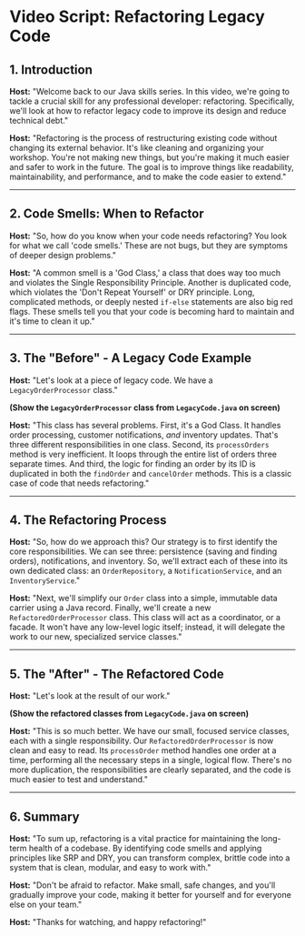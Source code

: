 
# Video Script: Refactoring Legacy Code

## 1. Introduction

**Host:** "Welcome back to our Java skills series. In this video, we're going to tackle a crucial skill for any professional developer: refactoring. Specifically, we'll look at how to refactor legacy code to improve its design and reduce technical debt."

**Host:** "Refactoring is the process of restructuring existing code without changing its external behavior. It's like cleaning and organizing your workshop. You're not making new things, but you're making it much easier and safer to work in the future. The goal is to improve things like readability, maintainability, and performance, and to make the code easier to extend."

---

## 2. Code Smells: When to Refactor

**Host:** "So, how do you know when your code needs refactoring? You look for what we call 'code smells.' These are not bugs, but they are symptoms of deeper design problems."

**Host:** "A common smell is a 'God Class,' a class that does way too much and violates the Single Responsibility Principle. Another is duplicated code, which violates the 'Don't Repeat Yourself' or DRY principle. Long, complicated methods, or deeply nested `if-else` statements are also big red flags. These smells tell you that your code is becoming hard to maintain and it's time to clean it up."

---

## 3. The "Before" - A Legacy Code Example

**Host:** "Let's look at a piece of legacy code. We have a `LegacyOrderProcessor` class."

**(Show the `LegacyOrderProcessor` class from `LegacyCode.java` on screen)**

**Host:** "This class has several problems. First, it's a God Class. It handles order processing, customer notifications, *and* inventory updates. That's three different responsibilities in one class. Second, its `processOrders` method is very inefficient. It loops through the entire list of orders three separate times. And third, the logic for finding an order by its ID is duplicated in both the `findOrder` and `cancelOrder` methods. This is a classic case of code that needs refactoring."

---

## 4. The Refactoring Process

**Host:** "So, how do we approach this? Our strategy is to first identify the core responsibilities. We can see three: persistence (saving and finding orders), notifications, and inventory. So, we'll extract each of these into its own dedicated class: an `OrderRepository`, a `NotificationService`, and an `InventoryService`."

**Host:** "Next, we'll simplify our `Order` class into a simple, immutable data carrier using a Java record. Finally, we'll create a new `RefactoredOrderProcessor` class. This class will act as a coordinator, or a facade. It won't have any low-level logic itself; instead, it will delegate the work to our new, specialized service classes."

---

## 5. The "After" - The Refactored Code

**Host:** "Let's look at the result of our work."

**(Show the refactored classes from `LegacyCode.java` on screen)**

**Host:** "This is so much better. We have our small, focused service classes, each with a single responsibility. Our `RefactoredOrderProcessor` is now clean and easy to read. Its `processOrder` method handles one order at a time, performing all the necessary steps in a single, logical flow. There's no more duplication, the responsibilities are clearly separated, and the code is much easier to test and understand."

---

## 6. Summary

**Host:** "To sum up, refactoring is a vital practice for maintaining the long-term health of a codebase. By identifying code smells and applying principles like SRP and DRY, you can transform complex, brittle code into a system that is clean, modular, and easy to work with."

**Host:** "Don't be afraid to refactor. Make small, safe changes, and you'll gradually improve your code, making it better for yourself and for everyone else on your team."

**Host:** "Thanks for watching, and happy refactoring!"
